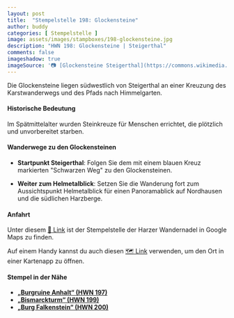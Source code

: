 ```yaml
---
layout: post
title:  "Stempelstelle 198: Glockensteine"
author: buddy
categories: [ Stempelstelle ]
image: assets/images/stampboxes/198-glockensteine.jpg
description: "HWN 198: Glockensteine | Steigerthal"
comments: false
imageshadow: true
imageSource: '📷 [Glockensteine Steigerthal](https://commons.wikimedia.org/wiki/File:Glockensteine_Steigerthal.jpg) von <a href="//commons.wikimedia.org/wiki/User:B.Thomas95" title="User:B.Thomas95">Thomas Binder</a> unter Lizenz [CC BY-SA 4.0](https://creativecommons.org/licenses/by-sa/4.0)'
---
```


Die Glockensteine liegen südwestlich von Steigerthal an einer Kreuzung des Karstwanderwegs und des Pfads nach Himmelgarten. 

#### Historische Bedeutung

Im Spätmittelalter wurden Steinkreuze für Menschen errichtet, die plötzlich und unvorbereitet starben. 

#### Wanderwege zu den Glockensteinen

- **Startpunkt Steigerthal**: Folgen Sie dem mit einem blauen Kreuz markierten "Schwarzen Weg" zu den Glockensteinen. 

- **Weiter zum Helmetalblick**: Setzen Sie die Wanderung fort zum Aussichtspunkt Helmetalblick für einen Panoramablick auf Nordhausen und die südlichen Harzberge. 

#### Anfahrt

Unter diesem [📍 Link](https://www.google.com/maps/dir/?api=1&origin=&destination=51.51768%2C%2010.85805) ist der Stempelstelle der Harzer Wandernadel in Google Maps zu finden.

<div class="android-only">
  Auf einem Handy kannst du auch diesen 
  <a href="geo:51.51768,10.85805">🗺️ Link</a> 
  verwenden, um den Ort in einer Kartenapp zu öffnen.
  <p></p>
</div>

#### Stempel in der Nähe

- [**„Burgruine Anhalt“ (HWN 197)**](/stempelstelle-197-burgruine-anhalt)
- [**„Bismarckturm“ (HWN 199)**](/stempelstelle-199-bismarckturm)
- [**„Burg Falkenstein“ (HWN 200)**](/stempelstelle-200-burg-falkenstein)
